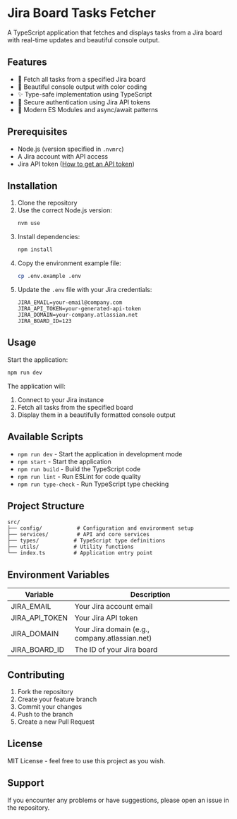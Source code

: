 # Jira Board Tasks Fetcher

A TypeScript application that fetches and displays tasks from a Jira board with real-time updates and beautiful console output.

## Features

- 🔄 Fetch all tasks from a specified Jira board
- 🎨 Beautiful console output with color coding
- ✨ Type-safe implementation using TypeScript
- 🔐 Secure authentication using Jira API tokens
- 🚀 Modern ES Modules and async/await patterns

## Prerequisites

- Node.js (version specified in `.nvmrc`)
- A Jira account with API access
- Jira API token ([How to get an API token](https://support.atlassian.com/atlassian-account/docs/manage-api-tokens-for-your-atlassian-account/))

## Installation

1. Clone the repository
2. Use the correct Node.js version:
   ```bash
   nvm use
   ```
3. Install dependencies:
   ```bash
   npm install
   ```
4. Copy the environment example file:
   ```bash
   cp .env.example .env
   ```
5. Update the `.env` file with your Jira credentials:
   ```env
   JIRA_EMAIL=your-email@company.com
   JIRA_API_TOKEN=your-generated-api-token
   JIRA_DOMAIN=your-company.atlassian.net
   JIRA_BOARD_ID=123
   ```

## Usage

Start the application:

```bash
npm run dev
```

The application will:
1. Connect to your Jira instance
2. Fetch all tasks from the specified board
3. Display them in a beautifully formatted console output

## Available Scripts

- `npm run dev` - Start the application in development mode
- `npm start` - Start the application
- `npm run build` - Build the TypeScript code
- `npm run lint` - Run ESLint for code quality
- `npm run type-check` - Run TypeScript type checking

## Project Structure

```
src/
├── config/           # Configuration and environment setup
├── services/         # API and core services
├── types/           # TypeScript type definitions
├── utils/           # Utility functions
└── index.ts         # Application entry point
```

## Environment Variables

| Variable | Description |
|----------|-------------|
| JIRA_EMAIL | Your Jira account email |
| JIRA_API_TOKEN | Your Jira API token |
| JIRA_DOMAIN | Your Jira domain (e.g., company.atlassian.net) |
| JIRA_BOARD_ID | The ID of your Jira board |

## Contributing

1. Fork the repository
2. Create your feature branch
3. Commit your changes
4. Push to the branch
5. Create a new Pull Request

## License

MIT License - feel free to use this project as you wish.

## Support

If you encounter any problems or have suggestions, please open an issue in the repository.